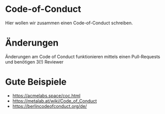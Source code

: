 # Code-of-Conduct

Hier wollen wir zusammen einen Code-of-Conduct schreiben.

# Änderungen

Änderungen am Code of Conduct funktionieren mittels einen Pull-Requests und benötigen 3(!) Reviewer

# Gute Beispiele 

* https://acmelabs.space/coc.html
* https://metalab.at/wiki/Code_of_Conduct
* https://berlincodeofconduct.org/de/

